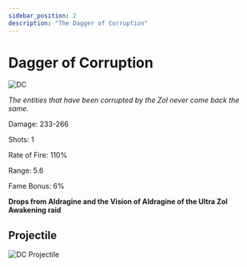 ```yaml
---
sidebar_position: 2
description: "The Dagger of Corruption"
---
```


# Dagger of Corruption

![DC](https://vwiki.valorserver.com/api/item/picture/dagger%20of%20corruption)

<i>The entities that have been corrupted by the Zol never come back the same.</i>

Damage: 233-266

Shots: 1

Rate of Fire: 110%

Range: 5.6

Fame Bonus: 6%

**Drops from Aldragine and the Vision of Aldragine of the Ultra Zol Awakening raid**

## Projectile

![DC Projectile](https://cdn.discordapp.com/attachments/1160376179996496013/1170828404560498718/daggerofcorruption.gif)
